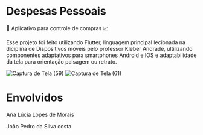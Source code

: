 
# Despesas Pessoais
:iphone: Aplicativo para controle de compras :chart_with_upwards_trend:

<p>
Esse projeto foi feito utilizando Flutter, linguagem principal lecionada na diciplina de Dispositivos móveis pelo professor Kleber Andrade, ultilizando componentes adaptativos para smartphones Android e IOS e adaptabilidade da tela para orientação paisagem ou retrato.
</p>


![Captura de Tela (59)](https://user-images.githubusercontent.com/54561217/87352165-feabde80-c530-11ea-8757-eda1b929e429.png)
![Captura de Tela (61)](https://user-images.githubusercontent.com/54561217/87352275-2ac75f80-c531-11ea-93c2-22800f96eed1.png)

# Envolvidos

Ana Lúcia Lopes de Morais

João Pedro da SIlva costa

